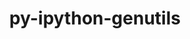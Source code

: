---
title: "py-ipython-genutils"
layout: cache
categories: [package, develop]
meta: {"versions": ["0.2.0"], "compilers": ["gcc@=11.1.0"], "oss": ["ubuntu20.04"], "platforms": ["linux"], "targets": ["ppc64le", "x86_64_v3"], "stacks": ["data-vis-sdk", "e4s", "e4s-power", "root"], "num_specs": 56, "num_specs_by_stack": {"e4s-power": 24, "root": 56, "data-vis-sdk": 11, "e4s": 21}}
spec_details: [{"hash": "cv4owcjptln2bnbltzire55jb4qdhefy", "compiler": "gcc@=11.1.0", "versions": ["0.2.0"], "os": "ubuntu20.04", "platform": "linux", "target": "ppc64le", "variants": ["build_system=python_pip"], "stacks": ["e4s-power", "root"], "size": "-", "tarball": "https://binaries.spack.io/develop/build_cache/linux-ubuntu20.04-ppc64le/gcc-11.1.0/py-ipython-genutils-0.2.0/linux-ubuntu20.04-ppc64le-gcc-11.1.0-py-ipython-genutils-0.2.0-cv4owcjptln2bnbltzire55jb4qdhefy.spack"}, {"hash": "x5fa3jbysme7aohfpey4hvkoey5x5rke", "compiler": "gcc@=11.1.0", "versions": ["0.2.0"], "os": "ubuntu20.04", "platform": "linux", "target": "ppc64le", "variants": ["build_system=python_pip"], "stacks": ["e4s-power", "root"], "size": "-", "tarball": "https://binaries.spack.io/develop/build_cache/linux-ubuntu20.04-ppc64le/gcc-11.1.0/py-ipython-genutils-0.2.0/linux-ubuntu20.04-ppc64le-gcc-11.1.0-py-ipython-genutils-0.2.0-x5fa3jbysme7aohfpey4hvkoey5x5rke.spack"}, {"hash": "5bbeg5ujgk26r33cdbojctgj5s2uzopw", "compiler": "gcc@=11.1.0", "versions": ["0.2.0"], "os": "ubuntu20.04", "platform": "linux", "target": "ppc64le", "variants": ["build_system=python_pip"], "stacks": ["e4s-power", "root"], "size": "-", "tarball": "https://binaries.spack.io/develop/build_cache/linux-ubuntu20.04-ppc64le/gcc-11.1.0/py-ipython-genutils-0.2.0/linux-ubuntu20.04-ppc64le-gcc-11.1.0-py-ipython-genutils-0.2.0-5bbeg5ujgk26r33cdbojctgj5s2uzopw.spack"}, {"hash": "46ay53656u3dfdv27roqghd5vwn75qmx", "compiler": "gcc@=11.1.0", "versions": ["0.2.0"], "os": "ubuntu20.04", "platform": "linux", "target": "ppc64le", "variants": ["build_system=python_pip"], "stacks": ["e4s-power", "root"], "size": "-", "tarball": "https://binaries.spack.io/develop/build_cache/linux-ubuntu20.04-ppc64le/gcc-11.1.0/py-ipython-genutils-0.2.0/linux-ubuntu20.04-ppc64le-gcc-11.1.0-py-ipython-genutils-0.2.0-46ay53656u3dfdv27roqghd5vwn75qmx.spack"}, {"hash": "6ebta6we6xpvxqemzjmqk4otgnhhzc72", "compiler": "gcc@=11.1.0", "versions": ["0.2.0"], "os": "ubuntu20.04", "platform": "linux", "target": "ppc64le", "variants": ["build_system=python_pip"], "stacks": ["e4s-power", "root"], "size": "-", "tarball": "https://binaries.spack.io/develop/build_cache/linux-ubuntu20.04-ppc64le/gcc-11.1.0/py-ipython-genutils-0.2.0/linux-ubuntu20.04-ppc64le-gcc-11.1.0-py-ipython-genutils-0.2.0-6ebta6we6xpvxqemzjmqk4otgnhhzc72.spack"}, {"hash": "ru33tyctvodyctibqllsehisy53yg4mv", "compiler": "gcc@=11.1.0", "versions": ["0.2.0"], "os": "ubuntu20.04", "platform": "linux", "target": "ppc64le", "variants": ["build_system=python_pip"], "stacks": ["e4s-power", "root"], "size": "-", "tarball": "https://binaries.spack.io/develop/build_cache/linux-ubuntu20.04-ppc64le/gcc-11.1.0/py-ipython-genutils-0.2.0/linux-ubuntu20.04-ppc64le-gcc-11.1.0-py-ipython-genutils-0.2.0-ru33tyctvodyctibqllsehisy53yg4mv.spack"}, {"hash": "cvz3pumabpz56xngyqakx45prvbs3iyn", "compiler": "gcc@=11.1.0", "versions": ["0.2.0"], "os": "ubuntu20.04", "platform": "linux", "target": "ppc64le", "variants": ["build_system=python_pip"], "stacks": ["e4s-power", "root"], "size": "-", "tarball": "https://binaries.spack.io/develop/build_cache/linux-ubuntu20.04-ppc64le/gcc-11.1.0/py-ipython-genutils-0.2.0/linux-ubuntu20.04-ppc64le-gcc-11.1.0-py-ipython-genutils-0.2.0-cvz3pumabpz56xngyqakx45prvbs3iyn.spack"}, {"hash": "puzkefudrqdawzjz7xkmyxlgeotfnbrv", "compiler": "gcc@=11.1.0", "versions": ["0.2.0"], "os": "ubuntu20.04", "platform": "linux", "target": "ppc64le", "variants": ["build_system=python_pip"], "stacks": ["e4s-power", "root"], "size": "-", "tarball": "https://binaries.spack.io/develop/build_cache/linux-ubuntu20.04-ppc64le/gcc-11.1.0/py-ipython-genutils-0.2.0/linux-ubuntu20.04-ppc64le-gcc-11.1.0-py-ipython-genutils-0.2.0-puzkefudrqdawzjz7xkmyxlgeotfnbrv.spack"}, {"hash": "d6e6cqk7tpw3f5gks67fyo3oxjaasqxm", "compiler": "gcc@=11.1.0", "versions": ["0.2.0"], "os": "ubuntu20.04", "platform": "linux", "target": "ppc64le", "variants": ["build_system=python_pip"], "stacks": ["e4s-power", "root"], "size": "-", "tarball": "https://binaries.spack.io/develop/build_cache/linux-ubuntu20.04-ppc64le/gcc-11.1.0/py-ipython-genutils-0.2.0/linux-ubuntu20.04-ppc64le-gcc-11.1.0-py-ipython-genutils-0.2.0-d6e6cqk7tpw3f5gks67fyo3oxjaasqxm.spack"}, {"hash": "hvufzqemwllfwj7r7uyw24jdfyqhr6ku", "compiler": "gcc@=11.1.0", "versions": ["0.2.0"], "os": "ubuntu20.04", "platform": "linux", "target": "ppc64le", "variants": ["build_system=python_pip"], "stacks": ["e4s-power", "root"], "size": "-", "tarball": "https://binaries.spack.io/develop/build_cache/linux-ubuntu20.04-ppc64le/gcc-11.1.0/py-ipython-genutils-0.2.0/linux-ubuntu20.04-ppc64le-gcc-11.1.0-py-ipython-genutils-0.2.0-hvufzqemwllfwj7r7uyw24jdfyqhr6ku.spack"}, {"hash": "ty5w43v235orh2gonjqpsejtiezs3juj", "compiler": "gcc@=11.1.0", "versions": ["0.2.0"], "os": "ubuntu20.04", "platform": "linux", "target": "ppc64le", "variants": ["build_system=python_pip"], "stacks": ["e4s-power", "root"], "size": "-", "tarball": "https://binaries.spack.io/develop/build_cache/linux-ubuntu20.04-ppc64le/gcc-11.1.0/py-ipython-genutils-0.2.0/linux-ubuntu20.04-ppc64le-gcc-11.1.0-py-ipython-genutils-0.2.0-ty5w43v235orh2gonjqpsejtiezs3juj.spack"}, {"hash": "fdwsukqxx6p64zh7bcts6uzsc64fmhje", "compiler": "gcc@=11.1.0", "versions": ["0.2.0"], "os": "ubuntu20.04", "platform": "linux", "target": "ppc64le", "variants": ["build_system=python_pip"], "stacks": ["e4s-power", "root"], "size": "-", "tarball": "https://binaries.spack.io/develop/build_cache/linux-ubuntu20.04-ppc64le/gcc-11.1.0/py-ipython-genutils-0.2.0/linux-ubuntu20.04-ppc64le-gcc-11.1.0-py-ipython-genutils-0.2.0-fdwsukqxx6p64zh7bcts6uzsc64fmhje.spack"}, {"hash": "35vq3xzk4lk3zk55bfyz2tmulf6yy246", "compiler": "gcc@=11.1.0", "versions": ["0.2.0"], "os": "ubuntu20.04", "platform": "linux", "target": "ppc64le", "variants": ["build_system=python_pip"], "stacks": ["e4s-power", "root"], "size": "-", "tarball": "https://binaries.spack.io/develop/build_cache/linux-ubuntu20.04-ppc64le/gcc-11.1.0/py-ipython-genutils-0.2.0/linux-ubuntu20.04-ppc64le-gcc-11.1.0-py-ipython-genutils-0.2.0-35vq3xzk4lk3zk55bfyz2tmulf6yy246.spack"}, {"hash": "nkhsii6vwhimmiayftlchfm2dg5bvm2d", "compiler": "gcc@=11.1.0", "versions": ["0.2.0"], "os": "ubuntu20.04", "platform": "linux", "target": "ppc64le", "variants": ["build_system=python_pip"], "stacks": ["e4s-power", "root"], "size": "-", "tarball": "https://binaries.spack.io/develop/build_cache/linux-ubuntu20.04-ppc64le/gcc-11.1.0/py-ipython-genutils-0.2.0/linux-ubuntu20.04-ppc64le-gcc-11.1.0-py-ipython-genutils-0.2.0-nkhsii6vwhimmiayftlchfm2dg5bvm2d.spack"}, {"hash": "xcbsl7siaanqjknxrv2khwujfhetxiy4", "compiler": "gcc@=11.1.0", "versions": ["0.2.0"], "os": "ubuntu20.04", "platform": "linux", "target": "ppc64le", "variants": ["build_system=python_pip"], "stacks": ["e4s-power", "root"], "size": "-", "tarball": "https://binaries.spack.io/develop/build_cache/linux-ubuntu20.04-ppc64le/gcc-11.1.0/py-ipython-genutils-0.2.0/linux-ubuntu20.04-ppc64le-gcc-11.1.0-py-ipython-genutils-0.2.0-xcbsl7siaanqjknxrv2khwujfhetxiy4.spack"}, {"hash": "eeca5ethrugo3g7vlw4ffco5zcq27mdh", "compiler": "gcc@=11.1.0", "versions": ["0.2.0"], "os": "ubuntu20.04", "platform": "linux", "target": "ppc64le", "variants": ["build_system=python_pip"], "stacks": ["e4s-power", "root"], "size": "-", "tarball": "https://binaries.spack.io/develop/build_cache/linux-ubuntu20.04-ppc64le/gcc-11.1.0/py-ipython-genutils-0.2.0/linux-ubuntu20.04-ppc64le-gcc-11.1.0-py-ipython-genutils-0.2.0-eeca5ethrugo3g7vlw4ffco5zcq27mdh.spack"}, {"hash": "na6dwkx3dwk6433ml25j3lwwlevsiuu7", "compiler": "gcc@=11.1.0", "versions": ["0.2.0"], "os": "ubuntu20.04", "platform": "linux", "target": "ppc64le", "variants": ["build_system=python_pip"], "stacks": ["e4s-power", "root"], "size": "-", "tarball": "https://binaries.spack.io/develop/build_cache/linux-ubuntu20.04-ppc64le/gcc-11.1.0/py-ipython-genutils-0.2.0/linux-ubuntu20.04-ppc64le-gcc-11.1.0-py-ipython-genutils-0.2.0-na6dwkx3dwk6433ml25j3lwwlevsiuu7.spack"}, {"hash": "ba35jgpjlkqqghy3gr6gsdwf6obmp4oz", "compiler": "gcc@=11.1.0", "versions": ["0.2.0"], "os": "ubuntu20.04", "platform": "linux", "target": "ppc64le", "variants": ["build_system=python_pip"], "stacks": ["e4s-power", "root"], "size": "-", "tarball": "https://binaries.spack.io/develop/build_cache/linux-ubuntu20.04-ppc64le/gcc-11.1.0/py-ipython-genutils-0.2.0/linux-ubuntu20.04-ppc64le-gcc-11.1.0-py-ipython-genutils-0.2.0-ba35jgpjlkqqghy3gr6gsdwf6obmp4oz.spack"}, {"hash": "janfm7xfoukix7atljvr323sf7dmomli", "compiler": "gcc@=11.1.0", "versions": ["0.2.0"], "os": "ubuntu20.04", "platform": "linux", "target": "ppc64le", "variants": ["build_system=python_pip"], "stacks": ["e4s-power", "root"], "size": "-", "tarball": "https://binaries.spack.io/develop/build_cache/linux-ubuntu20.04-ppc64le/gcc-11.1.0/py-ipython-genutils-0.2.0/linux-ubuntu20.04-ppc64le-gcc-11.1.0-py-ipython-genutils-0.2.0-janfm7xfoukix7atljvr323sf7dmomli.spack"}, {"hash": "bhu5cfgrt345uait77z7s5d4zluvhpqi", "compiler": "gcc@=11.1.0", "versions": ["0.2.0"], "os": "ubuntu20.04", "platform": "linux", "target": "ppc64le", "variants": ["build_system=python_pip"], "stacks": ["e4s-power", "root"], "size": "-", "tarball": "https://binaries.spack.io/develop/build_cache/linux-ubuntu20.04-ppc64le/gcc-11.1.0/py-ipython-genutils-0.2.0/linux-ubuntu20.04-ppc64le-gcc-11.1.0-py-ipython-genutils-0.2.0-bhu5cfgrt345uait77z7s5d4zluvhpqi.spack"}, {"hash": "evrvq4l3gzggb4mcmkq2vt2qo6qx3r6y", "compiler": "gcc@=11.1.0", "versions": ["0.2.0"], "os": "ubuntu20.04", "platform": "linux", "target": "ppc64le", "variants": ["build_system=python_pip"], "stacks": ["e4s-power", "root"], "size": "-", "tarball": "https://binaries.spack.io/develop/build_cache/linux-ubuntu20.04-ppc64le/gcc-11.1.0/py-ipython-genutils-0.2.0/linux-ubuntu20.04-ppc64le-gcc-11.1.0-py-ipython-genutils-0.2.0-evrvq4l3gzggb4mcmkq2vt2qo6qx3r6y.spack"}, {"hash": "vnqshz24xugw535xeocij3e24avsyiru", "compiler": "gcc@=11.1.0", "versions": ["0.2.0"], "os": "ubuntu20.04", "platform": "linux", "target": "ppc64le", "variants": ["build_system=python_pip"], "stacks": ["e4s-power", "root"], "size": "-", "tarball": "https://binaries.spack.io/develop/build_cache/linux-ubuntu20.04-ppc64le/gcc-11.1.0/py-ipython-genutils-0.2.0/linux-ubuntu20.04-ppc64le-gcc-11.1.0-py-ipython-genutils-0.2.0-vnqshz24xugw535xeocij3e24avsyiru.spack"}, {"hash": "z3fv3lwfdmxkilwe2ulge36heuhcycu7", "compiler": "gcc@=11.1.0", "versions": ["0.2.0"], "os": "ubuntu20.04", "platform": "linux", "target": "ppc64le", "variants": ["build_system=python_pip"], "stacks": ["e4s-power", "root"], "size": "-", "tarball": "https://binaries.spack.io/develop/build_cache/linux-ubuntu20.04-ppc64le/gcc-11.1.0/py-ipython-genutils-0.2.0/linux-ubuntu20.04-ppc64le-gcc-11.1.0-py-ipython-genutils-0.2.0-z3fv3lwfdmxkilwe2ulge36heuhcycu7.spack"}, {"hash": "tryngjpszh34lozybdasgh76nikavohn", "compiler": "gcc@=11.1.0", "versions": ["0.2.0"], "os": "ubuntu20.04", "platform": "linux", "target": "ppc64le", "variants": ["build_system=python_pip"], "stacks": ["e4s-power", "root"], "size": "-", "tarball": "https://binaries.spack.io/develop/build_cache/linux-ubuntu20.04-ppc64le/gcc-11.1.0/py-ipython-genutils-0.2.0/linux-ubuntu20.04-ppc64le-gcc-11.1.0-py-ipython-genutils-0.2.0-tryngjpszh34lozybdasgh76nikavohn.spack"}, {"hash": "xotzoe5ov2jesfz7itwscjbwqppnktjt", "compiler": "gcc@=11.1.0", "versions": ["0.2.0"], "os": "ubuntu20.04", "platform": "linux", "target": "x86_64_v3", "variants": ["build_system=python_pip"], "stacks": ["data-vis-sdk", "root"], "size": "-", "tarball": "https://binaries.spack.io/develop/build_cache/linux-ubuntu20.04-x86_64_v3/gcc-11.1.0/py-ipython-genutils-0.2.0/linux-ubuntu20.04-x86_64_v3-gcc-11.1.0-py-ipython-genutils-0.2.0-xotzoe5ov2jesfz7itwscjbwqppnktjt.spack"}, {"hash": "ixsqk3fu24euf7gytekzaeuo7ng2yhnd", "compiler": "gcc@=11.1.0", "versions": ["0.2.0"], "os": "ubuntu20.04", "platform": "linux", "target": "x86_64_v3", "variants": ["build_system=python_pip"], "stacks": ["e4s", "root"], "size": "-", "tarball": "https://binaries.spack.io/develop/build_cache/linux-ubuntu20.04-x86_64_v3/gcc-11.1.0/py-ipython-genutils-0.2.0/linux-ubuntu20.04-x86_64_v3-gcc-11.1.0-py-ipython-genutils-0.2.0-ixsqk3fu24euf7gytekzaeuo7ng2yhnd.spack"}, {"hash": "zmshqmb4744layervvadianxjatyyi6o", "compiler": "gcc@=11.1.0", "versions": ["0.2.0"], "os": "ubuntu20.04", "platform": "linux", "target": "x86_64_v3", "variants": ["build_system=python_pip"], "stacks": ["data-vis-sdk", "root"], "size": "-", "tarball": "https://binaries.spack.io/develop/build_cache/linux-ubuntu20.04-x86_64_v3/gcc-11.1.0/py-ipython-genutils-0.2.0/linux-ubuntu20.04-x86_64_v3-gcc-11.1.0-py-ipython-genutils-0.2.0-zmshqmb4744layervvadianxjatyyi6o.spack"}, {"hash": "t5pm5isileoknhty5ga53vucgnwlobm2", "compiler": "gcc@=11.1.0", "versions": ["0.2.0"], "os": "ubuntu20.04", "platform": "linux", "target": "x86_64_v3", "variants": ["build_system=python_pip"], "stacks": ["data-vis-sdk", "root"], "size": "-", "tarball": "https://binaries.spack.io/develop/build_cache/linux-ubuntu20.04-x86_64_v3/gcc-11.1.0/py-ipython-genutils-0.2.0/linux-ubuntu20.04-x86_64_v3-gcc-11.1.0-py-ipython-genutils-0.2.0-t5pm5isileoknhty5ga53vucgnwlobm2.spack"}, {"hash": "j5s4zrvmivaxlna76r7v5i3v5u7do5jp", "compiler": "gcc@=11.1.0", "versions": ["0.2.0"], "os": "ubuntu20.04", "platform": "linux", "target": "x86_64_v3", "variants": ["build_system=python_pip"], "stacks": ["data-vis-sdk", "root"], "size": "-", "tarball": "https://binaries.spack.io/develop/build_cache/linux-ubuntu20.04-x86_64_v3/gcc-11.1.0/py-ipython-genutils-0.2.0/linux-ubuntu20.04-x86_64_v3-gcc-11.1.0-py-ipython-genutils-0.2.0-j5s4zrvmivaxlna76r7v5i3v5u7do5jp.spack"}, {"hash": "mkhmmmfvoyx554ibwjlxuktdpks7easu", "compiler": "gcc@=11.1.0", "versions": ["0.2.0"], "os": "ubuntu20.04", "platform": "linux", "target": "x86_64_v3", "variants": ["build_system=python_pip"], "stacks": ["e4s", "root"], "size": "-", "tarball": "https://binaries.spack.io/develop/build_cache/linux-ubuntu20.04-x86_64_v3/gcc-11.1.0/py-ipython-genutils-0.2.0/linux-ubuntu20.04-x86_64_v3-gcc-11.1.0-py-ipython-genutils-0.2.0-mkhmmmfvoyx554ibwjlxuktdpks7easu.spack"}, {"hash": "lnodn32iey35xyijihpnphhxgrnqlmmt", "compiler": "gcc@=11.1.0", "versions": ["0.2.0"], "os": "ubuntu20.04", "platform": "linux", "target": "x86_64_v3", "variants": ["build_system=python_pip"], "stacks": ["data-vis-sdk", "root"], "size": "-", "tarball": "https://binaries.spack.io/develop/build_cache/linux-ubuntu20.04-x86_64_v3/gcc-11.1.0/py-ipython-genutils-0.2.0/linux-ubuntu20.04-x86_64_v3-gcc-11.1.0-py-ipython-genutils-0.2.0-lnodn32iey35xyijihpnphhxgrnqlmmt.spack"}, {"hash": "6q5z7ng2zewh666ylz3gty5s22yfiorx", "compiler": "gcc@=11.1.0", "versions": ["0.2.0"], "os": "ubuntu20.04", "platform": "linux", "target": "x86_64_v3", "variants": ["build_system=python_pip"], "stacks": ["data-vis-sdk", "root"], "size": "-", "tarball": "https://binaries.spack.io/develop/build_cache/linux-ubuntu20.04-x86_64_v3/gcc-11.1.0/py-ipython-genutils-0.2.0/linux-ubuntu20.04-x86_64_v3-gcc-11.1.0-py-ipython-genutils-0.2.0-6q5z7ng2zewh666ylz3gty5s22yfiorx.spack"}, {"hash": "any7rmvrryo3l6to35oykhgs3wwcfaz2", "compiler": "gcc@=11.1.0", "versions": ["0.2.0"], "os": "ubuntu20.04", "platform": "linux", "target": "x86_64_v3", "variants": ["build_system=python_pip"], "stacks": ["data-vis-sdk", "root"], "size": "-", "tarball": "https://binaries.spack.io/develop/build_cache/linux-ubuntu20.04-x86_64_v3/gcc-11.1.0/py-ipython-genutils-0.2.0/linux-ubuntu20.04-x86_64_v3-gcc-11.1.0-py-ipython-genutils-0.2.0-any7rmvrryo3l6to35oykhgs3wwcfaz2.spack"}, {"hash": "4ojwidblgibjtzpy4gbxrtlpjqr4zshd", "compiler": "gcc@=11.1.0", "versions": ["0.2.0"], "os": "ubuntu20.04", "platform": "linux", "target": "x86_64_v3", "variants": ["build_system=python_pip"], "stacks": ["e4s", "root"], "size": "-", "tarball": "https://binaries.spack.io/develop/build_cache/linux-ubuntu20.04-x86_64_v3/gcc-11.1.0/py-ipython-genutils-0.2.0/linux-ubuntu20.04-x86_64_v3-gcc-11.1.0-py-ipython-genutils-0.2.0-4ojwidblgibjtzpy4gbxrtlpjqr4zshd.spack"}, {"hash": "agrqcqxm6dmv66thqkwgufs5vpbrcpn2", "compiler": "gcc@=11.1.0", "versions": ["0.2.0"], "os": "ubuntu20.04", "platform": "linux", "target": "x86_64_v3", "variants": ["build_system=python_pip"], "stacks": ["e4s", "root"], "size": "-", "tarball": "https://binaries.spack.io/develop/build_cache/linux-ubuntu20.04-x86_64_v3/gcc-11.1.0/py-ipython-genutils-0.2.0/linux-ubuntu20.04-x86_64_v3-gcc-11.1.0-py-ipython-genutils-0.2.0-agrqcqxm6dmv66thqkwgufs5vpbrcpn2.spack"}, {"hash": "555g75kyzp7yyynfopp6yjo63olnoxcm", "compiler": "gcc@=11.1.0", "versions": ["0.2.0"], "os": "ubuntu20.04", "platform": "linux", "target": "x86_64_v3", "variants": ["build_system=python_pip"], "stacks": ["data-vis-sdk", "root"], "size": "-", "tarball": "https://binaries.spack.io/develop/build_cache/linux-ubuntu20.04-x86_64_v3/gcc-11.1.0/py-ipython-genutils-0.2.0/linux-ubuntu20.04-x86_64_v3-gcc-11.1.0-py-ipython-genutils-0.2.0-555g75kyzp7yyynfopp6yjo63olnoxcm.spack"}, {"hash": "ldduwppbjijy6z7vrus6drfjq3ai2fd6", "compiler": "gcc@=11.1.0", "versions": ["0.2.0"], "os": "ubuntu20.04", "platform": "linux", "target": "x86_64_v3", "variants": ["build_system=python_pip"], "stacks": ["data-vis-sdk", "root"], "size": "-", "tarball": "https://binaries.spack.io/develop/build_cache/linux-ubuntu20.04-x86_64_v3/gcc-11.1.0/py-ipython-genutils-0.2.0/linux-ubuntu20.04-x86_64_v3-gcc-11.1.0-py-ipython-genutils-0.2.0-ldduwppbjijy6z7vrus6drfjq3ai2fd6.spack"}, {"hash": "nwdo6ris4jvzjlft4wni5aq7n74c4vml", "compiler": "gcc@=11.1.0", "versions": ["0.2.0"], "os": "ubuntu20.04", "platform": "linux", "target": "x86_64_v3", "variants": ["build_system=python_pip"], "stacks": ["data-vis-sdk", "root"], "size": "-", "tarball": "https://binaries.spack.io/develop/build_cache/linux-ubuntu20.04-x86_64_v3/gcc-11.1.0/py-ipython-genutils-0.2.0/linux-ubuntu20.04-x86_64_v3-gcc-11.1.0-py-ipython-genutils-0.2.0-nwdo6ris4jvzjlft4wni5aq7n74c4vml.spack"}, {"hash": "sfrdujrhhks7jgltkowm3gnmeompsano", "compiler": "gcc@=11.1.0", "versions": ["0.2.0"], "os": "ubuntu20.04", "platform": "linux", "target": "x86_64_v3", "variants": ["build_system=python_pip"], "stacks": ["e4s", "root"], "size": "-", "tarball": "https://binaries.spack.io/develop/build_cache/linux-ubuntu20.04-x86_64_v3/gcc-11.1.0/py-ipython-genutils-0.2.0/linux-ubuntu20.04-x86_64_v3-gcc-11.1.0-py-ipython-genutils-0.2.0-sfrdujrhhks7jgltkowm3gnmeompsano.spack"}, {"hash": "a4hwiafjscyjod47is4te2x46eqncads", "compiler": "gcc@=11.1.0", "versions": ["0.2.0"], "os": "ubuntu20.04", "platform": "linux", "target": "x86_64_v3", "variants": ["build_system=python_pip"], "stacks": ["data-vis-sdk", "root"], "size": "-", "tarball": "https://binaries.spack.io/develop/build_cache/linux-ubuntu20.04-x86_64_v3/gcc-11.1.0/py-ipython-genutils-0.2.0/linux-ubuntu20.04-x86_64_v3-gcc-11.1.0-py-ipython-genutils-0.2.0-a4hwiafjscyjod47is4te2x46eqncads.spack"}, {"hash": "ymolkycmgedyg6uvh3ptz5sjkrm7x5f5", "compiler": "gcc@=11.1.0", "versions": ["0.2.0"], "os": "ubuntu20.04", "platform": "linux", "target": "x86_64_v3", "variants": ["build_system=python_pip"], "stacks": ["e4s", "root"], "size": "-", "tarball": "https://binaries.spack.io/develop/build_cache/linux-ubuntu20.04-x86_64_v3/gcc-11.1.0/py-ipython-genutils-0.2.0/linux-ubuntu20.04-x86_64_v3-gcc-11.1.0-py-ipython-genutils-0.2.0-ymolkycmgedyg6uvh3ptz5sjkrm7x5f5.spack"}, {"hash": "tvsofwlczx2z7dm7u47u73yqflkurge5", "compiler": "gcc@=11.1.0", "versions": ["0.2.0"], "os": "ubuntu20.04", "platform": "linux", "target": "x86_64_v3", "variants": ["build_system=python_pip"], "stacks": ["e4s", "root"], "size": "-", "tarball": "https://binaries.spack.io/develop/build_cache/linux-ubuntu20.04-x86_64_v3/gcc-11.1.0/py-ipython-genutils-0.2.0/linux-ubuntu20.04-x86_64_v3-gcc-11.1.0-py-ipython-genutils-0.2.0-tvsofwlczx2z7dm7u47u73yqflkurge5.spack"}, {"hash": "urplb7yl7svm2hlhp5nurgjcpnxxpz43", "compiler": "gcc@=11.1.0", "versions": ["0.2.0"], "os": "ubuntu20.04", "platform": "linux", "target": "x86_64_v3", "variants": ["build_system=python_pip"], "stacks": ["e4s", "root"], "size": "-", "tarball": "https://binaries.spack.io/develop/build_cache/linux-ubuntu20.04-x86_64_v3/gcc-11.1.0/py-ipython-genutils-0.2.0/linux-ubuntu20.04-x86_64_v3-gcc-11.1.0-py-ipython-genutils-0.2.0-urplb7yl7svm2hlhp5nurgjcpnxxpz43.spack"}, {"hash": "i77p5xwnrtt6ri4w2zc4heyqothz5x6e", "compiler": "gcc@=11.1.0", "versions": ["0.2.0"], "os": "ubuntu20.04", "platform": "linux", "target": "x86_64_v3", "variants": ["build_system=python_pip"], "stacks": ["e4s", "root"], "size": "-", "tarball": "https://binaries.spack.io/develop/build_cache/linux-ubuntu20.04-x86_64_v3/gcc-11.1.0/py-ipython-genutils-0.2.0/linux-ubuntu20.04-x86_64_v3-gcc-11.1.0-py-ipython-genutils-0.2.0-i77p5xwnrtt6ri4w2zc4heyqothz5x6e.spack"}, {"hash": "zumy4y4ayh655tym74rtxnoepffc7ieh", "compiler": "gcc@=11.1.0", "versions": ["0.2.0"], "os": "ubuntu20.04", "platform": "linux", "target": "x86_64_v3", "variants": ["build_system=python_pip"], "stacks": ["e4s", "root"], "size": "-", "tarball": "https://binaries.spack.io/develop/build_cache/linux-ubuntu20.04-x86_64_v3/gcc-11.1.0/py-ipython-genutils-0.2.0/linux-ubuntu20.04-x86_64_v3-gcc-11.1.0-py-ipython-genutils-0.2.0-zumy4y4ayh655tym74rtxnoepffc7ieh.spack"}, {"hash": "exynmz2s3uuzdilgkuhhobsiwple23gq", "compiler": "gcc@=11.1.0", "versions": ["0.2.0"], "os": "ubuntu20.04", "platform": "linux", "target": "x86_64_v3", "variants": ["build_system=python_pip"], "stacks": ["e4s", "root"], "size": "-", "tarball": "https://binaries.spack.io/develop/build_cache/linux-ubuntu20.04-x86_64_v3/gcc-11.1.0/py-ipython-genutils-0.2.0/linux-ubuntu20.04-x86_64_v3-gcc-11.1.0-py-ipython-genutils-0.2.0-exynmz2s3uuzdilgkuhhobsiwple23gq.spack"}, {"hash": "5cnyfu3vto33bck5lm2rjo3ijjj64ik3", "compiler": "gcc@=11.1.0", "versions": ["0.2.0"], "os": "ubuntu20.04", "platform": "linux", "target": "x86_64_v3", "variants": ["build_system=python_pip"], "stacks": ["e4s", "root"], "size": "-", "tarball": "https://binaries.spack.io/develop/build_cache/linux-ubuntu20.04-x86_64_v3/gcc-11.1.0/py-ipython-genutils-0.2.0/linux-ubuntu20.04-x86_64_v3-gcc-11.1.0-py-ipython-genutils-0.2.0-5cnyfu3vto33bck5lm2rjo3ijjj64ik3.spack"}, {"hash": "76zqy4svehi6spmww6haoyy3b3es2uvq", "compiler": "gcc@=11.1.0", "versions": ["0.2.0"], "os": "ubuntu20.04", "platform": "linux", "target": "x86_64_v3", "variants": ["build_system=python_pip"], "stacks": ["e4s", "root"], "size": "-", "tarball": "https://binaries.spack.io/develop/build_cache/linux-ubuntu20.04-x86_64_v3/gcc-11.1.0/py-ipython-genutils-0.2.0/linux-ubuntu20.04-x86_64_v3-gcc-11.1.0-py-ipython-genutils-0.2.0-76zqy4svehi6spmww6haoyy3b3es2uvq.spack"}, {"hash": "6d7o3udm4lrmmk5baetmv4g4tcmhw5el", "compiler": "gcc@=11.1.0", "versions": ["0.2.0"], "os": "ubuntu20.04", "platform": "linux", "target": "x86_64_v3", "variants": ["build_system=python_pip"], "stacks": ["e4s", "root"], "size": "-", "tarball": "https://binaries.spack.io/develop/build_cache/linux-ubuntu20.04-x86_64_v3/gcc-11.1.0/py-ipython-genutils-0.2.0/linux-ubuntu20.04-x86_64_v3-gcc-11.1.0-py-ipython-genutils-0.2.0-6d7o3udm4lrmmk5baetmv4g4tcmhw5el.spack"}, {"hash": "iirq7fqdi5ct75bkufizydf4j2ebyu4f", "compiler": "gcc@=11.1.0", "versions": ["0.2.0"], "os": "ubuntu20.04", "platform": "linux", "target": "x86_64_v3", "variants": ["build_system=python_pip"], "stacks": ["e4s", "root"], "size": "-", "tarball": "https://binaries.spack.io/develop/build_cache/linux-ubuntu20.04-x86_64_v3/gcc-11.1.0/py-ipython-genutils-0.2.0/linux-ubuntu20.04-x86_64_v3-gcc-11.1.0-py-ipython-genutils-0.2.0-iirq7fqdi5ct75bkufizydf4j2ebyu4f.spack"}, {"hash": "476zz5npepic3lqwey74tsolkpi22ap5", "compiler": "gcc@=11.1.0", "versions": ["0.2.0"], "os": "ubuntu20.04", "platform": "linux", "target": "x86_64_v3", "variants": ["build_system=python_pip"], "stacks": ["e4s", "root"], "size": "-", "tarball": "https://binaries.spack.io/develop/build_cache/linux-ubuntu20.04-x86_64_v3/gcc-11.1.0/py-ipython-genutils-0.2.0/linux-ubuntu20.04-x86_64_v3-gcc-11.1.0-py-ipython-genutils-0.2.0-476zz5npepic3lqwey74tsolkpi22ap5.spack"}, {"hash": "jynt7dtpphhdimirhsducnbab473gbag", "compiler": "gcc@=11.1.0", "versions": ["0.2.0"], "os": "ubuntu20.04", "platform": "linux", "target": "x86_64_v3", "variants": ["build_system=python_pip"], "stacks": ["e4s", "root"], "size": "-", "tarball": "https://binaries.spack.io/develop/build_cache/linux-ubuntu20.04-x86_64_v3/gcc-11.1.0/py-ipython-genutils-0.2.0/linux-ubuntu20.04-x86_64_v3-gcc-11.1.0-py-ipython-genutils-0.2.0-jynt7dtpphhdimirhsducnbab473gbag.spack"}, {"hash": "j2rha7qvvqswpjjjwh6mwawpjbo5mbme", "compiler": "gcc@=11.1.0", "versions": ["0.2.0"], "os": "ubuntu20.04", "platform": "linux", "target": "x86_64_v3", "variants": ["build_system=python_pip"], "stacks": ["e4s", "root"], "size": "-", "tarball": "https://binaries.spack.io/develop/build_cache/linux-ubuntu20.04-x86_64_v3/gcc-11.1.0/py-ipython-genutils-0.2.0/linux-ubuntu20.04-x86_64_v3-gcc-11.1.0-py-ipython-genutils-0.2.0-j2rha7qvvqswpjjjwh6mwawpjbo5mbme.spack"}, {"hash": "kt77xaptnomqpo2x6axtofmbrg5522oh", "compiler": "gcc@=11.1.0", "versions": ["0.2.0"], "os": "ubuntu20.04", "platform": "linux", "target": "x86_64_v3", "variants": ["build_system=python_pip"], "stacks": ["e4s", "root"], "size": "-", "tarball": "https://binaries.spack.io/develop/build_cache/linux-ubuntu20.04-x86_64_v3/gcc-11.1.0/py-ipython-genutils-0.2.0/linux-ubuntu20.04-x86_64_v3-gcc-11.1.0-py-ipython-genutils-0.2.0-kt77xaptnomqpo2x6axtofmbrg5522oh.spack"}, {"hash": "mkkncmh75tesbgvef2mafwskbbwcicb2", "compiler": "gcc@=11.1.0", "versions": ["0.2.0"], "os": "ubuntu20.04", "platform": "linux", "target": "x86_64_v3", "variants": ["build_system=python_pip"], "stacks": ["e4s", "root"], "size": "-", "tarball": "https://binaries.spack.io/develop/build_cache/linux-ubuntu20.04-x86_64_v3/gcc-11.1.0/py-ipython-genutils-0.2.0/linux-ubuntu20.04-x86_64_v3-gcc-11.1.0-py-ipython-genutils-0.2.0-mkkncmh75tesbgvef2mafwskbbwcicb2.spack"}, {"hash": "nsmxamsbes4cw4hvhldqq5thgrzdj53m", "compiler": "gcc@=11.1.0", "versions": ["0.2.0"], "os": "ubuntu20.04", "platform": "linux", "target": "x86_64_v3", "variants": ["build_system=python_pip"], "stacks": ["e4s", "root"], "size": "-", "tarball": "https://binaries.spack.io/develop/build_cache/linux-ubuntu20.04-x86_64_v3/gcc-11.1.0/py-ipython-genutils-0.2.0/linux-ubuntu20.04-x86_64_v3-gcc-11.1.0-py-ipython-genutils-0.2.0-nsmxamsbes4cw4hvhldqq5thgrzdj53m.spack"}]
---